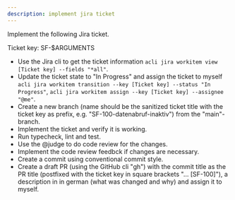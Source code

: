 ```yaml
---
description: implement jira ticket
---
```


Implement the following Jira ticket.

Ticket key: SF-$ARGUMENTS

- Use the Jira cli to get the ticket information `acli jira workitem view [Ticket key] --fields "*all"`.
- Update the ticket state to "In Progress" and assign the ticket to myself `acli jira workitem transition --key [Ticket key] --status "In Progress"`, `acli jira workitem assign --key [Ticket key] --assignee "@me"`.
- Create a new branch (name should be the sanitized ticket title with the ticket key as prefix, e.g. "SF-100-datenabruf-inaktiv") from the "main"-branch.
- Implement the ticket and verify it is working.
- Run typecheck, lint and test.
- Use the @judge to do code review for the changes.
- Implement the code review feedbck if changes are necessary.
- Create a commit using conventional commit style.
- Create a draft PR (using the GitHub cli "gh") with the commit title as the PR title (postfixed with the ticket key in square brackets "… [SF-100]"), a description in in german (what was changed and why) and assign it to myself.
